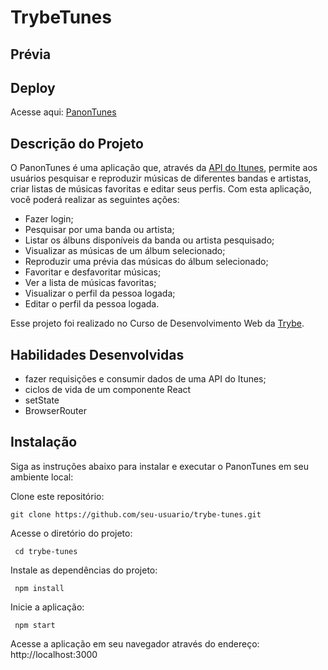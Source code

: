 # TrybeTunes

## Prévia


## Deploy

Acesse aqui: [PanonTunes](https://panontunes-dev.vercel.app/)


## Descrição do Projeto
O PanonTunes é uma aplicação que, através da [API do Itunes](https://developer.apple.com/library/archive/documentation/AudioVideo/Conceptual/iTuneSearchAPI/index.html), permite aos usuários pesquisar e reproduzir músicas de diferentes bandas e artistas, criar listas de músicas favoritas e editar seus perfis. Com esta aplicação, você poderá realizar as seguintes ações:

- Fazer login;
- Pesquisar por uma banda ou artista;
- Listar os álbuns disponíveis da banda ou artista pesquisado;
- Visualizar as músicas de um álbum selecionado;
- Reproduzir uma prévia das músicas do álbum selecionado;
- Favoritar e desfavoritar músicas;
- Ver a lista de músicas favoritas;
- Visualizar o perfil da pessoa logada;
- Editar o perfil da pessoa logada.

Esse projeto foi realizado no Curso de Desenvolvimento Web da [Trybe](https://www.betrybe.com/?utm_term=trybe&utm_campaign=*%5BSearch%5D+Brand_BRA&utm_source=adwords&utm_medium=ppc&hsa_acc=1466424558&hsa_cam=12085736593&hsa_grp=146119280611&hsa_ad=617838452283&hsa_src=g&hsa_tgt=kwd-468157942290&hsa_kw=trybe&hsa_mt=p&hsa_net=adwords&hsa_ver=3&gad=1&gclid=CjwKCAjwg-GjBhBnEiwAMUvNWziGJIt1Nx5qi5-Q0XAHNPg4DcrSlJwR7PI_sIl8Nft8cdyktWpsihoC5QAQAvD_BwE).

## Habilidades Desenvolvidas

- fazer requisições e consumir dados de uma API do Itunes;
- ciclos de vida de um componente React
- setState
- BrowserRouter

## Instalação
Siga as instruções abaixo para instalar e executar o PanonTunes em seu ambiente local:

Clone este repositório:


`git clone https://github.com/seu-usuario/trybe-tunes.git`

Acesse o diretório do projeto:

`
cd trybe-tunes`

Instale as dependências do projeto:

`
npm install`

Inicie a aplicação:

`
npm start`

Acesse a aplicação em seu navegador através do endereço: http://localhost:3000

